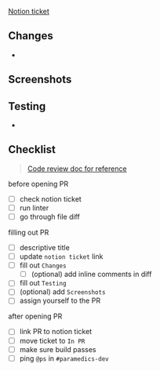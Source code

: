 [Notion ticket](https://www.notion.so/uwblueprintexecs/9224caeb21ce4350b8a1dc378d393323?v=43f44ac04d734394b7f7edc636c523b4)

## Changes
- 

## Screenshots

## Testing
- 

## Checklist
>[Code review doc for reference](https://www.notion.so/uwblueprintexecs/Code-Review-a21fc85b00394f488e92d9d605f6b2bc)

before opening PR
- [ ] check notion ticket
- [ ] run linter
- [ ] go through file diff

filling out PR
- [ ] descriptive title
- [ ] update `notion ticket` link
- [ ] fill out `Changes`
  - [ ] \(optional) add inline comments in diff
- [ ] fill out `Testing`
- [ ] \(optional) add `Screenshots`
- [ ] assign yourself to the PR

after opening PR
- [ ] link PR to notion ticket
- [ ] move ticket to `In PR`
- [ ] make sure build passes
- [ ] ping `@ps` in `#paramedics-dev`
